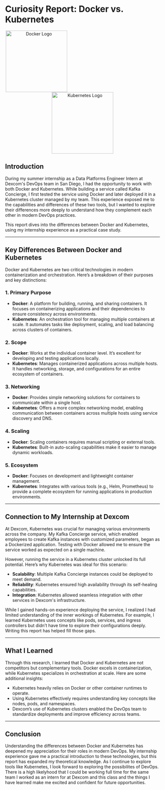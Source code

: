 # Curiosity Report: Docker vs. Kubernetes

<p align="center">
  <img src="https://www.docker.com/wp-content/uploads/2022/03/Moby-logo.png" alt="Docker Logo" width="200" style="margin-right: 300px;">
  <img src="https://kubernetes.io/images/wheel.svg" alt="Kubernetes Logo" width="200">
</p>

## Introduction

During my summer internship as a Data Platforms Engineer Intern at Dexcom's DevOps team in San Diego, I had the opportunity to work with both Docker and Kubernetes. While building a service called Kafka Concierge, I first tested the service using Docker and later deployed it in a Kubernetes cluster managed by my team. This experience exposed me to the capabilities and differences of these two tools, but I wanted to explore their differences more deeply to understand how they complement each other in modern DevOps practices.

This report dives into the differences between Docker and Kubernetes, using my internship experience as a practical case study.

---

## Key Differences Between Docker and Kubernetes

Docker and Kubernetes are two critical technologies in modern containerization and orchestration. Here’s a breakdown of their purposes and key distinctions:

### 1. **Primary Purpose**

- **Docker**: A platform for building, running, and sharing containers. It focuses on containerizing applications and their dependencies to ensure consistency across environments.
- **Kubernetes**: An orchestration tool for managing multiple containers at scale. It automates tasks like deployment, scaling, and load balancing across clusters of containers.

### 2. **Scope**

- **Docker**: Works at the individual container level. It’s excellent for developing and testing applications locally.
- **Kubernetes**: Manages containerized applications across multiple hosts. It handles networking, storage, and configurations for an entire ecosystem of containers.

### 3. **Networking**

- **Docker**: Provides simple networking solutions for containers to communicate within a single host.
- **Kubernetes**: Offers a more complex networking model, enabling communication between containers across multiple hosts using service discovery and DNS.

### 4. **Scaling**

- **Docker**: Scaling containers requires manual scripting or external tools.
- **Kubernetes**: Built-in auto-scaling capabilities make it easier to manage dynamic workloads.

### 5. **Ecosystem**

- **Docker**: Focuses on development and lightweight container management.
- **Kubernetes**: Integrates with various tools (e.g., Helm, Prometheus) to provide a complete ecosystem for running applications in production environments.

---

## Connection to My Internship at Dexcom

At Dexcom, Kubernetes was crucial for managing various environments across the company. My Kafka Concierge service, which enabled employees to create Kafka instances with customized parameters, began as a Dockerized application. Testing with Docker allowed me to ensure the service worked as expected on a single machine.

However, running the service in a Kubernetes cluster unlocked its full potential. Here’s why Kubernetes was ideal for this scenario:

- **Scalability**: Multiple Kafka Concierge instances could be deployed to meet demand.
- **Reliability**: Kubernetes ensured high availability through its self-healing capabilities.
- **Integration**: Kubernetes allowed seamless integration with other services in Dexcom's infrastructure.

While I gained hands-on experience deploying the service, I realized I had limited understanding of the inner workings of Kubernetes. For example, I learned Kubernetes uses concepts like pods, services, and ingress controllers but didn’t have time to explore their configurations deeply. Writing this report has helped fill those gaps.

---

## What I Learned

Through this research, I learned that Docker and Kubernetes are not competitors but complementary tools. Docker excels in containerization, while Kubernetes specializes in orchestration at scale. Here are some additional insights:

- Kubernetes heavily relies on Docker or other container runtimes to operate.
- Using Kubernetes effectively requires understanding key concepts like nodes, pods, and namespaces.
- Dexcom’s use of Kubernetes clusters enabled the DevOps team to standardize deployments and improve efficiency across teams.

---

## Conclusion

Understanding the differences between Docker and Kubernetes has deepened my appreciation for their roles in modern DevOps. My internship experience gave me a practical introduction to these technologies, but this report has expanded my theoretical knowledge. As I continue to explore tools like Kubernetes, I look forward to exploring the possibilites of DevOps. There is a high likelyhood that I could be working full time for the same team I worked as an intern for at Dexcom and this class and the things I have learned make me excited and confident for future opportunities.
